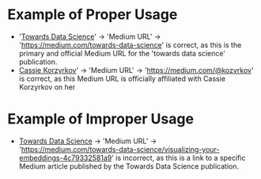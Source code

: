 # Example of Proper Usage
* '[Towards Data Science](https://golden.com/wiki/Towards_Data_Science-4NWXRJZ)' -> 'Medium URL' -> 'https://medium.com/towards-data-science' is correct, as this is the primary and official Medium URL for the 'towards data science' publication.
* [Cassie Korzyrkov](https://golden.com/wiki/Cassie_Korzyrkov-ZYAKBE8)' -> 'Medium URL' -> 'https://medium.com/@kozyrkov' is correct, as this Medium URL is officially affiliated with Cassie Korzyrkov on her 

# Example of Improper Usage
* [Towards Data Science](https://golden.com/wiki/Towards_Data_Science-4NWXRJZ) -> 'Medium URL' -> 'https://medium.com/towards-data-science/visualizing-your-embeddings-4c79332581a9' is incorrect, as this is a link to a specific Medium article published by the Towards Data Science publication.